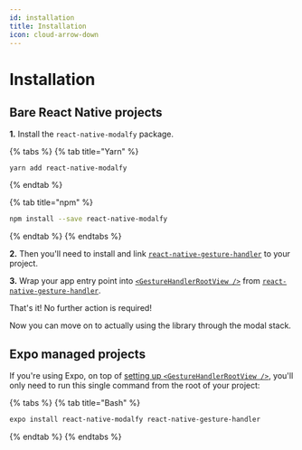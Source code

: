 ```yaml
---
id: installation
title: Installation
icon: cloud-arrow-down
---
```


# Installation

## Bare React Native projects

**1.** Install the `react-native-modalfy` package.

{% tabs %}
{% tab title="Yarn" %}
```
yarn add react-native-modalfy
```
{% endtab %}

{% tab title="npm" %}
```bash
npm install --save react-native-modalfy
```
{% endtab %}
{% endtabs %}

**2.** Then you'll need to install and link [`react-native-gesture-handler`](https://docs.swmansion.com/react-native-gesture-handler/docs/#installation) to your project.

**3.** Wrap your app entry point into [`<GestureHandlerRootView />`](https://docs.swmansion.com/react-native-gesture-handler/docs/installation#js) from [`react-native-gesture-handler`](https://docs.swmansion.com/react-native-gesture-handler/docs/#installation).

That's it! No further action is required!

Now you can move on to actually using the library through the modal stack.

## Expo managed projects

If you're using Expo, on top of [setting up `<GestureHandlerRootView />`](https://docs.swmansion.com/react-native-gesture-handler/docs/installation#js), you'll only need to run this single command from the root of your project:

{% tabs %}
{% tab title="Bash" %}
```bash
expo install react-native-modalfy react-native-gesture-handler
```
{% endtab %}
{% endtabs %}
